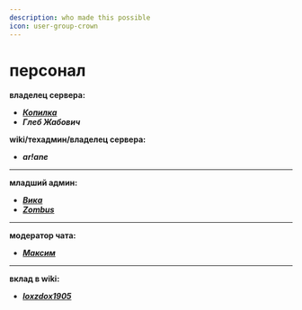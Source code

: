 ```yaml
---
description: who made this possible
icon: user-group-crown
---
```


# персонал

**владелец сервера:**

* [_**Копилка**_](https://t.me/lonoloi)
* _**Глеб Жабович**_

**wiki/техадмин/владелец сервера:**

* _**ar!ane**_

***

**младший админ:**

* [_**Вика**_](https://t.me/Sleeping_dumpling)
* [_**Zombus**_](https://t.me/ZOMbus228)

***

**модератор чата:**

* [_**Максим**_](https://t.me/levvvko)

***

**вклад в wiki:**

* [_**loxzdox1905**_](https://t.me/Bazzan1905)
